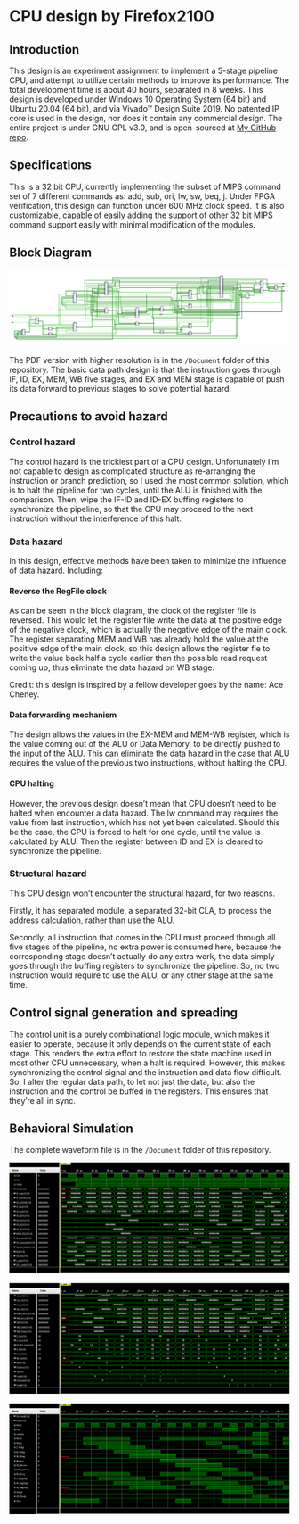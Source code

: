 # CPU design by Firefox2100

## Introduction

This design is an experiment assignment to implement a 5-stage pipeline CPU, and attempt to utilize certain methods to improve its performance. The total development time is about 40 hours, separated in 8 weeks. This design is developed under Windows 10 Operating System (64 bit) and Ubuntu 20.04 (64 bit), and via Vivado™ Design Suite 2019. No patented IP core is used in the design, nor does it contain any commercial design. The entire project is under GNU GPL v3.0, and is open-sourced at [My GitHub repo](https://github.com/Firefox2100/CPU_Design).

## Specifications

This is a 32 bit CPU, currently implementing the subset of MIPS command set of 7 different commands as: add, sub, ori, lw, sw, beq, j. Under FPGA verification, this design can function under 600 MHz clock speed. It is also customizable, capable of easily adding the support of other 32 bit MIPS command support easily with minimal modification of the modules.

## Block Diagram

![Block Diagram](Document/Block_Diagram.png)

The PDF version with higher resolution is in the ``/Document`` folder of this repository. The basic data path design is that the instruction goes through IF, ID, EX, MEM, WB five stages, and EX and MEM stage is capable of push its data forward to previous stages to solve potential hazard.

## Precautions to avoid hazard

### Control hazard

The control hazard is the trickiest part of a CPU design. Unfortunately I’m not capable to design as complicated structure as re-arranging the instruction or branch prediction, so I used the most common solution, which is to halt the pipeline for two cycles, until the ALU is finished with the comparison. Then, wipe the IF-ID and ID-EX buffing registers to synchronize the pipeline, so that the CPU may proceed to the next instruction without the interference of this halt.

### Data hazard

In this design, effective methods have been taken to minimize the influence of data hazard. Including:

#### Reverse the RegFile clock

As can be seen in the block diagram, the clock of the register file is reversed. This would let the register file write the data at the positive edge of the negative clock, which is actually the negative edge of the main clock. The register separating MEM and WB has already hold the value at the positive edge of the main clock, so this design allows the register fie to write the value back half a cycle earlier than the possible read request coming up, thus eliminate the data hazard on WB stage.

Credit: this design is inspired by a fellow developer goes by the name: Ace Cheney.

#### Data forwarding mechanism

The design allows the values in the EX-MEM and MEM-WB register, which is the value coming out of the ALU or Data Memory, to be directly pushed to the input of the ALU. This can eliminate the data hazard in the case that ALU requires the value of the previous two instructions, without halting the CPU.

#### CPU halting

However, the previous design doesn’t mean that CPU doesn’t need to be halted when encounter a data hazard. The lw command may requires the value from last instruction, which has not yet been calculated. Should this be the case, the CPU is forced to halt for one cycle, until the value is calculated by ALU. Then the register between ID and EX is cleared to synchronize the pipeline.

### Structural hazard

This CPU design won’t encounter the structural hazard, for two reasons.

Firstly, it has separated module, a separated 32-bit CLA, to process the address calculation, rather than use the ALU.

Secondly, all instruction that comes in the CPU must proceed through all five stages of the pipeline, no extra power is consumed here, because the corresponding stage doesn’t actually do any extra work, the data simply goes through the buffing registers to synchronize the pipeline. So, no two instruction would require to use the ALU, or any other stage at the same time.

## Control signal generation and spreading

The control unit is a purely combinational logic module, which makes it easier to operate, because it only depends on the current state of each stage. This renders the extra effort to restore the state machine used in most other CPU unnecessary, when a halt is required. However, this makes synchronizing the control signal and the instruction and data flow difficult. So, I alter the regular data path, to let not just the data, but also the instruction and the control be buffed in the registers. This ensures that they’re all in sync.

## Behavioral Simulation

The complete waveform file is in the ``/Document`` folder of this repository.

![1](Document/1.png)

![2](Document/2.png)

![3](Document/3.png)

